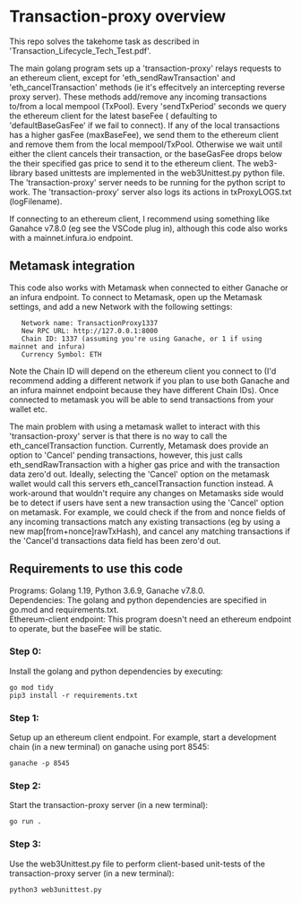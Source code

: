 
# Transaction-proxy overview

This repo solves the takehome task as described in 'Transaction_Lifecycle_Tech_Test.pdf'. 

The main golang program sets up a 'transaction-proxy' relays requests to an ethereum client, except for 'eth_sendRawTransaction' and 'eth_cancelTransaction' methods (ie it's effecitvely an intercepting reverse proxy server). These methods add/remove any incoming transactions to/from a local mempool (TxPool). Every 'sendTxPeriod' seconds we query the ethereum client for the latest baseFee ( defaulting to 'defaultBaseGasFee' if we fail to connect). If any of the local transactions has a higher gasFee (maxBaseFee), we send them to the ethereum client and remove them from the local mempool/TxPool. Otherwise we wait until either the client cancels their transaction, or the baseGasFee drops below the their specified gas price to send it to the ethereum client. The web3-library based unittests are implemented in the web3Unittest.py python file. The 'transaction-proxy' server needs to be running for the python script to work. The 'transaction-proxy' server also logs its actions in txProxyLOGS.txt (logFilename).

If connecting to an ethereum client, I recommend using something like Ganahce v7.8.0 (eg see the VSCode plug in), although this code also works with a mainnet.infura.io endpoint.

## Metamask integration

This code also works with Metamask when connected to either Ganache or an infura endpoint. To connect to Metamask, open up the Metamask settings, and add a new Network with the following settings:
 ```
    Network name: TransactionProxy1337  
    New RPC URL: http://127.0.0.1:8000    
    Chain ID: 1337 (assuming you're using Ganache, or 1 if using mainnet and infura)
    Currency Symbol: ETH  
```

Note the Chain ID will depend on the ethereum client you connect to (I'd recommend adding a different network if you plan to use both Ganache and an infura mainnet endpoint because they have different Chain IDs). Once connected to metamask you will be able to send transactions from your wallet etc.

The main problem with using a metamask wallet to interact with this 'transaction-proxy' server is that there is no way to call the eth_cancelTransaction function. Currently, Metamask does provide an option to 'Cancel' pending transactions, however, this just calls eth_sendRawTransaction with a higher gas price and with the transaction data zero'd out. Ideally, selecting the 'Cancel' option on the metamask wallet would call this servers eth_cancelTransaction function instead. A work-around that wouldn't require any changes on Metamasks side would be to detect if users have sent a new transaction using the 'Cancel' option on metamask. For example, we could check if the from and nonce fields of any incoming transactions match any existing transactions (eg by using a new map[from+nonce]rawTxHash), and cancel any matching transactions if the 'Cancel'd transactions data field has been zero'd out. 



## Requirements to use this code
Programs: Golang 1.19, Python 3.6.9, Ganache v7.8.0.   
Dependencies: The golang and python dependencies are specified in go.mod and requirements.txt.  
Ethereum-client endpoint: This program doesn't need an ethereum endpoint to operate, but the baseFee will be static. 

### Step 0:
Install the golang and python dependencies by executing:   
```
go mod tidy
pip3 install -r requirements.txt
```

### Step 1:

Setup up an ethereum client endpoint. For example, start a development chain (in a new terminal) on ganache using port 8545:
```
ganache -p 8545
```

### Step 2:

Start the transaction-proxy server (in a new terminal):   
```
go run .
```
### Step 3:

Use the web3Unittest.py file to perform client-based unit-tests of the transaction-proxy server (in a new terminal):  
```
python3 web3unittest.py
````


    
